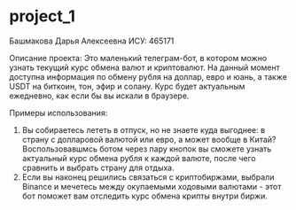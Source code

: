 # project_1

Башмакова Дарья Алексеевна ИСУ: 465171

Описание проекта: Это маленький телеграм-бот, в котором можно узнать текущий курс обмена валют и криптовалют. На данный момент доступна информация по обмену рубля на доллар, евро и юань, а также USDT на биткоин, тон, эфир и солану. Курс будет актуальным ежедневно, как если бы вы искали в браузере.

Примеры использования:
1. Вы собираетесь лететь в отпуск, но не знаете куда выгоднее: в страну с долларовой валютой или евро, а может вообще в Китай? Воспользовавшмсь ботом через пару кнопок вы сможете узнать актуальный курс обмена рубля к каждой валюте, после чего сравнить и выбрать страну для отдыха. 
2. Если вы наконец решились связаться с криптобиржами, выбрали Binance и мечетесь между окупаемыми ходовыми валютами - этот бот поможет вам отследить курс обмена крипты внутри биржи.
